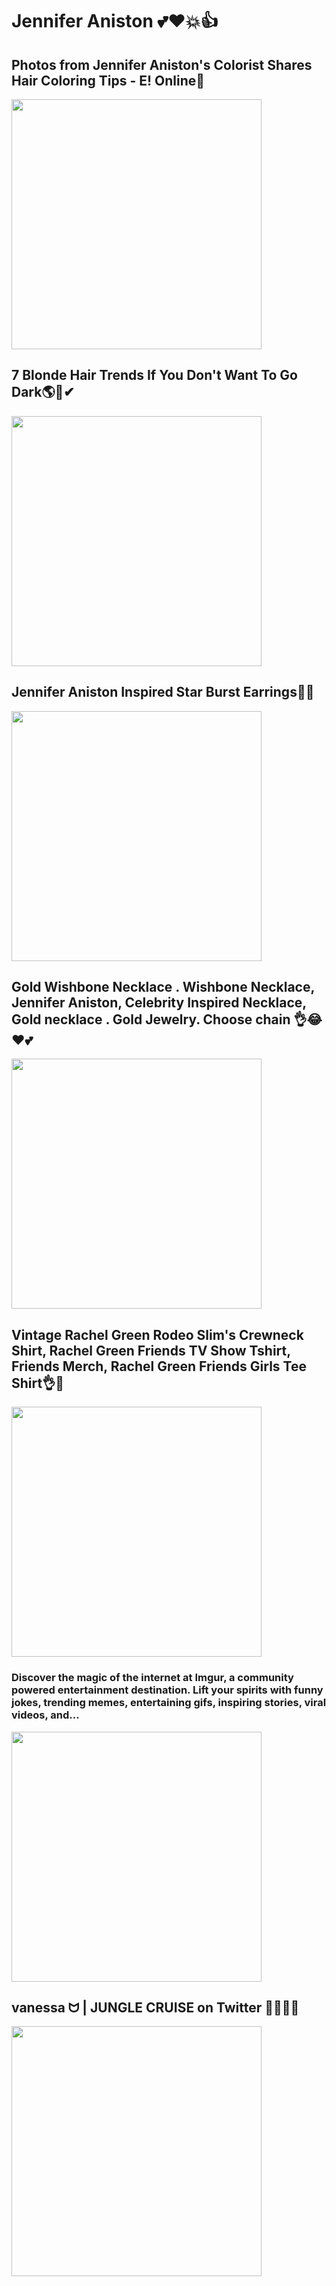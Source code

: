 # Jennifer Aniston  💕❤💥👍

## Photos from Jennifer Aniston's Colorist Shares Hair Coloring Tips - E! Online💛
<img src="https://i.pinimg.com/564x/eb/15/1c/eb151c8846e2dfc60092c23897e71ad0.jpg"   width="400"/>


## 7 Blonde Hair Trends If You Don't Want To Go Dark🌎🌿✔
<img src="https://i.pinimg.com/564x/65/46/5e/65465e910ecffd32934c326295d109aa.jpg"   width="400"/>

## Jennifer Aniston Inspired Star Burst Earrings💋😢
<img src="https://i.pinimg.com/564x/52/eb/0f/52eb0f71b9410e2b365c1b65f4dcf3be.jpg"   width="400"/>

## Gold Wishbone Necklace . Wishbone Necklace, Jennifer Aniston, Celebrity Inspired Necklace, Gold necklace . Gold Jewelry. Choose chain 👌😂❤💕
<img src="https://i.pinimg.com/564x/45/15/c2/4515c261469eaad8a0d60d164f7bb76d.jpg"   width="400"/>

## Vintage Rachel Green Rodeo Slim's Crewneck Shirt, Rachel Green Friends TV Show Tshirt, Friends Merch, Rachel Green Friends Girls Tee Shirt👌👏
<img src="https://i.pinimg.com/564x/57/bd/8a/57bd8a80d7c28866a0e2090d2453503c.jpg"   width="400"/>

### Discover the magic of the internet at Imgur, a community powered entertainment destination. Lift your spirits with funny jokes, trending memes, entertaining gifs, inspiring stories, viral videos, and…
<img src="https://i.pinimg.com/564x/de/8d/cd/de8dcd1c13dbf9ea977acac8a58e4072.jpg"   width="400"/>

## vanessa ᗢ | JUNGLE CRUISE on Twitter  💖🤞👗💎
<img src="https://i.pinimg.com/564x/21/55/e5/2155e5c3fe5b2f2f4a1e113b0e4ba575.jpg"   width="400"/>